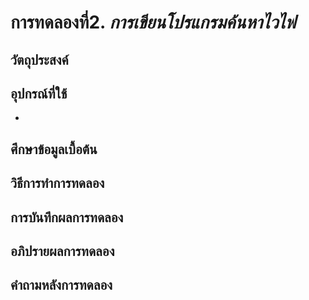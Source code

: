 # การทดลองที่2. _การเขียนโปรแกรมค้นหาไวไฟ_

## วัตถุประสงค์
## อุปกรณ์ที่ใช้
* 
## ศึกษาข้อมูลเบื้อต้น
## วิธีการทำการทดลอง
## การบันทึกผลการทดลอง
## อภิปรายผลการทดลอง
## คำถามหลังการทดลอง
